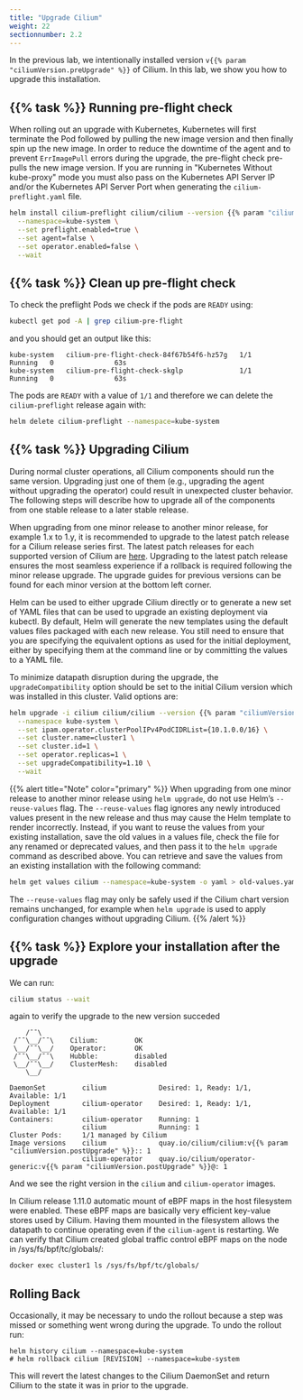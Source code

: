 ```yaml
---
title: "Upgrade Cilium"
weight: 22
sectionnumber: 2.2
---
```


In the previous lab, we intentionally installed version `v{{% param "ciliumVersion.preUpgrade" %}}` of Cilium. In this lab, we show you how to upgrade this installation.


## {{% task %}} Running pre-flight check

When rolling out an upgrade with Kubernetes, Kubernetes will first terminate the Pod followed by pulling the new image version and then finally spin up the new image. In order to reduce the downtime of the agent and to prevent `ErrImagePull` errors during the upgrade, the pre-flight check pre-pulls the new image version. If you are running in "Kubernetes Without kube-proxy" mode you must also pass on the Kubernetes API Server IP and/or the Kubernetes API Server Port when generating the `cilium-preflight.yaml` file.

```bash
helm install cilium-preflight cilium/cilium --version {{% param "ciliumVersion.postUpgrade" %}} \
  --namespace=kube-system \
  --set preflight.enabled=true \
  --set agent=false \
  --set operator.enabled=false \
  --wait
```


## {{% task %}} Clean up pre-flight check


To check the preflight Pods we check if the pods are `READY` using:

```bash
kubectl get pod -A | grep cilium-pre-flight
```

and you should get an output like this:

```
kube-system   cilium-pre-flight-check-84f67b54f6-hz57g   1/1     Running   0               63s
kube-system   cilium-pre-flight-check-skglp              1/1     Running   0               63s
```

The pods are `READY` with a value of `1/1` and therefore we can delete the `cilium-preflight` release again with:

```bash
helm delete cilium-preflight --namespace=kube-system
```


## {{% task %}} Upgrading Cilium

During normal cluster operations, all Cilium components should run the same version. Upgrading just one of them (e.g., upgrading the agent without upgrading the operator) could result in unexpected cluster behavior. The following steps will describe how to upgrade all of the components from one stable release to a later stable release.

When upgrading from one minor release to another minor release, for example 1.x to 1.y, it is recommended to upgrade to the latest patch release for a Cilium release series first. The latest patch releases for each supported version of Cilium are [here](https://github.com/cilium/cilium#stable-releases). Upgrading to the latest patch release ensures the most seamless experience if a rollback is required following the minor release upgrade. The upgrade guides for previous versions can be found for each minor version at the bottom left corner.

Helm can be used to either upgrade Cilium directly or to generate a new set of YAML files that can be used to upgrade an existing deployment via kubectl. By default, Helm will generate the new templates using the default values files packaged with each new release. You still need to ensure that you are specifying the equivalent options as used for the initial deployment, either by specifying them at the command line or by committing the values to a YAML file.

To minimize datapath disruption during the upgrade, the `upgradeCompatibility` option should be set to the initial Cilium version which was installed in this cluster. Valid options are:

```bash
helm upgrade -i cilium cilium/cilium --version {{% param "ciliumVersion.postUpgrade" %}} \
  --namespace kube-system \
  --set ipam.operator.clusterPoolIPv4PodCIDRList={10.1.0.0/16} \
  --set cluster.name=cluster1 \
  --set cluster.id=1 \
  --set operator.replicas=1 \
  --set upgradeCompatibility=1.10 \
  --wait
```
{{% alert title="Note" color="primary" %}}
When upgrading from one minor release to another minor release using `helm upgrade`, do not use Helm’s `--reuse-values` flag. The  `--reuse-values` flag ignores any newly introduced values present in the new release and thus may cause the Helm template to render incorrectly. Instead, if you want to reuse the values from your existing installation, save the old values in a values file, check the file for any renamed or deprecated values, and then pass it to the `helm upgrade` command as described above. You can retrieve and save the values from an existing installation with the following command:

```bash
helm get values cilium --namespace=kube-system -o yaml > old-values.yaml
```

The `--reuse-values` flag may only be safely used if the Cilium chart version remains unchanged, for example when `helm upgrade` is used to apply configuration changes without upgrading Cilium.
{{% /alert %}}


## {{% task %}} Explore your installation after the upgrade

We can run:

```bash
cilium status --wait
```

again to verify the upgrade to the new version succeded

```
    /¯¯\
 /¯¯\__/¯¯\    Cilium:         OK
 \__/¯¯\__/    Operator:       OK
 /¯¯\__/¯¯\    Hubble:         disabled
 \__/¯¯\__/    ClusterMesh:    disabled
    \__/

DaemonSet         cilium             Desired: 1, Ready: 1/1, Available: 1/1
Deployment        cilium-operator    Desired: 1, Ready: 1/1, Available: 1/1
Containers:       cilium-operator    Running: 1
                  cilium             Running: 1
Cluster Pods:     1/1 managed by Cilium
Image versions    cilium             quay.io/cilium/cilium:v{{% param "ciliumVersion.postUpgrade" %}}:: 1
                  cilium-operator    quay.io/cilium/operator-generic:v{{% param "ciliumVersion.postUpgrade" %}}@: 1
```

And we see the right version in the `cilium` and `cilium-operator` images.


In Cilium release 1.11.0 automatic mount of eBPF maps in the host filesystem were enabled. These eBPF maps are basically very efficient key-value stores used by Cilium. Having them mounted in the filesystem allows the datapath to continue operating even if the `cilium-agent` is restarting. We can verify that Cilium created global traffic control eBPF maps on the node in /sys/fs/bpf/tc/globals/:

```bash
docker exec cluster1 ls /sys/fs/bpf/tc/globals/
```


## Rolling Back

Occasionally, it may be necessary to undo the rollout because a step was missed or something went wrong during the upgrade. To undo the rollout run:

```
helm history cilium --namespace=kube-system
# helm rollback cilium [REVISION] --namespace=kube-system
```

This will revert the latest changes to the Cilium DaemonSet and return Cilium to the state it was in prior to the upgrade.
